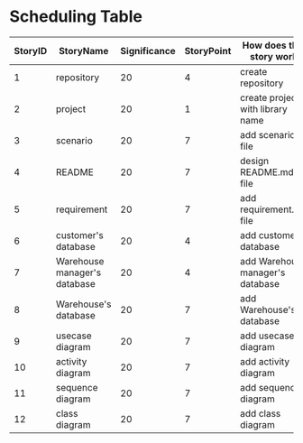 # Scheduling Table

StoryID | StoryName | Significance | StoryPoint |  How does this story work | ImportantPoint
------------ | ------------- | ------------- | ------------- | ------------- | ------------- 
1 | repository | 20 | 4 | create repository | . 
2 | project | 20 | 1 | create project with library name | .  
3 | scenario | 20 | 7 | add scenario file | . 
4 | README | 20 | 7 | design README.md file | .
5 | requirement | 20 | 7 | add requirement.md file | .
6 | customer's database | 20 | 4 | add customer's database | .
7 | Warehouse manager's database | 20 | 4 |  add Warehouse manager's database | .
8 | Warehouse's database | 20 | 7 | add Warehouse's database | .
9 | usecase diagram | 20 | 7 | add usecase diagram | .
10 | activity diagram | 20 | 7 | add activity diagram | .
11 | sequence diagram | 20 | 7 | add sequence diagram | .
12 | class diagram | 20| 7 | add class diagram | .
